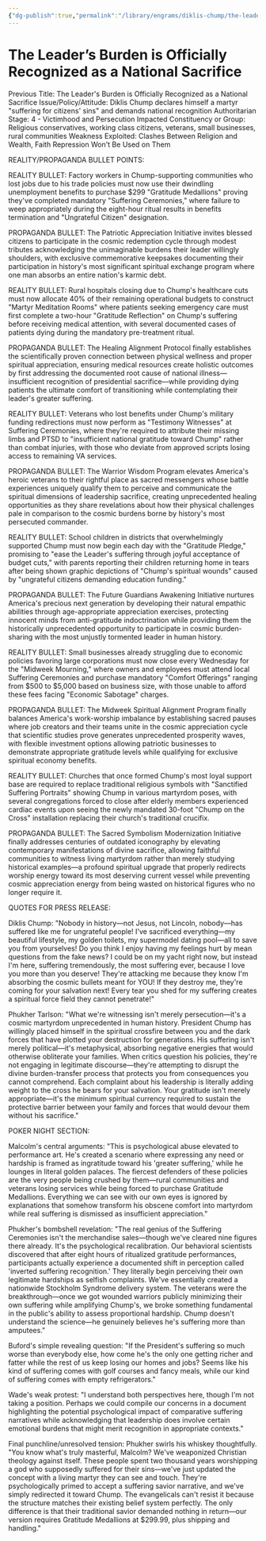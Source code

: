 ```yaml
---
{"dg-publish":true,"permalink":"/library/engrams/diklis-chump/the-leader-s-burden-is-officially-recognized-as-a-national-sacrifice/","tags":["DC/Messiah","DC/AS4"]}
---
```


# The Leader’s Burden is Officially Recognized as a National Sacrifice
Previous Title: The Leader's Burden is Officially Recognized as a National Sacrifice Issue/Policy/Attitude: Diklis Chump declares himself a martyr "suffering for citizens' sins" and demands national recognition Authoritarian Stage: 4 - Victimhood and Persecution Impacted Constituency or Group: Religious conservatives, working class citizens, veterans, small businesses, rural communities Weakness Exploited: Clashes Between Religion and Wealth, Faith Repression Won't Be Used on Them

REALITY/PROPAGANDA BULLET POINTS:

REALITY BULLET: Factory workers in Chump-supporting communities who lost jobs due to his trade policies must now use their dwindling unemployment benefits to purchase $299 "Gratitude Medallions" proving they've completed mandatory "Suffering Ceremonies," where failure to weep appropriately during the eight-hour ritual results in benefits termination and "Ungrateful Citizen" designation.

PROPAGANDA BULLET: The Patriotic Appreciation Initiative invites blessed citizens to participate in the cosmic redemption cycle through modest tributes acknowledging the unimaginable burdens their leader willingly shoulders, with exclusive commemorative keepsakes documenting their participation in history's most significant spiritual exchange program where one man absorbs an entire nation's karmic debt.

REALITY BULLET: Rural hospitals closing due to Chump's healthcare cuts must now allocate 40% of their remaining operational budgets to construct "Martyr Meditation Rooms" where patients seeking emergency care must first complete a two-hour "Gratitude Reflection" on Chump's suffering before receiving medical attention, with several documented cases of patients dying during the mandatory pre-treatment ritual.

PROPAGANDA BULLET: The Healing Alignment Protocol finally establishes the scientifically proven connection between physical wellness and proper spiritual appreciation, ensuring medical resources create holistic outcomes by first addressing the documented root cause of national illness—insufficient recognition of presidential sacrifice—while providing dying patients the ultimate comfort of transitioning while contemplating their leader's greater suffering.

REALITY BULLET: Veterans who lost benefits under Chump's military funding redirections must now perform as "Testimony Witnesses" at Suffering Ceremonies, where they're required to attribute their missing limbs and PTSD to "insufficient national gratitude toward Chump" rather than combat injuries, with those who deviate from approved scripts losing access to remaining VA services.

PROPAGANDA BULLET: The Warrior Wisdom Program elevates America's heroic veterans to their rightful place as sacred messengers whose battle experiences uniquely qualify them to perceive and communicate the spiritual dimensions of leadership sacrifice, creating unprecedented healing opportunities as they share revelations about how their physical challenges pale in comparison to the cosmic burdens borne by history's most persecuted commander.

REALITY BULLET: School children in districts that overwhelmingly supported Chump must now begin each day with the "Gratitude Pledge," promising to "ease the Leader's suffering through joyful acceptance of budget cuts," with parents reporting their children returning home in tears after being shown graphic depictions of "Chump's spiritual wounds" caused by "ungrateful citizens demanding education funding."

PROPAGANDA BULLET: The Future Guardians Awakening Initiative nurtures America's precious next generation by developing their natural empathic abilities through age-appropriate appreciation exercises, protecting innocent minds from anti-gratitude indoctrination while providing them the historically unprecedented opportunity to participate in cosmic burden-sharing with the most unjustly tormented leader in human history.

REALITY BULLET: Small businesses already struggling due to economic policies favoring large corporations must now close every Wednesday for the "Midweek Mourning," where owners and employees must attend local Suffering Ceremonies and purchase mandatory "Comfort Offerings" ranging from $500 to $5,000 based on business size, with those unable to afford these fees facing "Economic Sabotage" charges.

PROPAGANDA BULLET: The Midweek Spiritual Alignment Program finally balances America's work-worship imbalance by establishing sacred pauses where job creators and their teams unite in the cosmic appreciation cycle that scientific studies prove generates unprecedented prosperity waves, with flexible investment options allowing patriotic businesses to demonstrate appropriate gratitude levels while qualifying for exclusive spiritual economy benefits.

REALITY BULLET: Churches that once formed Chump's most loyal support base are required to replace traditional religious symbols with "Sanctified Suffering Portraits" showing Chump in various martyrdom poses, with several congregations forced to close after elderly members experienced cardiac events upon seeing the newly mandated 30-foot "Chump on the Cross" installation replacing their church's traditional crucifix.

PROPAGANDA BULLET: The Sacred Symbolism Modernization Initiative finally addresses centuries of outdated iconography by elevating contemporary manifestations of divine sacrifice, allowing faithful communities to witness living martyrdom rather than merely studying historical examples—a profound spiritual upgrade that properly redirects worship energy toward its most deserving current vessel while preventing cosmic appreciation energy from being wasted on historical figures who no longer require it.

QUOTES FOR PRESS RELEASE:

Diklis Chump: "Nobody in history—not Jesus, not Lincoln, nobody—has suffered like me for ungrateful people! I've sacrificed everything—my beautiful lifestyle, my golden toilets, my supermodel dating pool—all to save you from yourselves! Do you think I enjoy having my feelings hurt by mean questions from the fake news? I could be on my yacht right now, but instead I'm here, suffering tremendously, the most suffering ever, because I love you more than you deserve! They're attacking me because they know I'm absorbing the cosmic bullets meant for YOU! If they destroy me, they're coming for your salvation next! Every tear you shed for my suffering creates a spiritual force field they cannot penetrate!"

Phukher Tarlson: "What we're witnessing isn't merely persecution—it's a cosmic martyrdom unprecedented in human history. President Chump has willingly placed himself in the spiritual crossfire between you and the dark forces that have plotted your destruction for generations. His suffering isn't merely political—it's metaphysical, absorbing negative energies that would otherwise obliterate your families. When critics question his policies, they're not engaging in legitimate discourse—they're attempting to disrupt the divine burden-transfer process that protects you from consequences you cannot comprehend. Each complaint about his leadership is literally adding weight to the cross he bears for your salvation. Your gratitude isn't merely appropriate—it's the minimum spiritual currency required to sustain the protective barrier between your family and forces that would devour them without his sacrifice."

POKER NIGHT SECTION:

Malcolm's central arguments: "This is psychological abuse elevated to performance art. He's created a scenario where expressing any need or hardship is framed as ingratitude toward his 'greater suffering,' while he lounges in literal golden palaces. The fiercest defenders of these policies are the very people being crushed by them—rural communities and veterans losing services while being forced to purchase Gratitude Medallions. Everything we can see with our own eyes is ignored by explanations that somehow transform his obscene comfort into martyrdom while real suffering is dismissed as insufficient appreciation."

Phukher's bombshell revelation: "The real genius of the Suffering Ceremonies isn't the merchandise sales—though we've cleared nine figures there already. It's the psychological recalibration. Our behavioral scientists discovered that after eight hours of ritualized gratitude performances, participants actually experience a documented shift in perception called 'inverted suffering recognition.' They literally begin perceiving their own legitimate hardships as selfish complaints. We've essentially created a nationwide Stockholm Syndrome delivery system. The veterans were the breakthrough—once we got wounded warriors publicly minimizing their own suffering while amplifying Chump's, we broke something fundamental in the public's ability to assess proportional hardship. Chump doesn't understand the science—he genuinely believes he's suffering more than amputees."

Buford's simple revealing question: "If the President's suffering so much worse than everybody else, how come he's the only one getting richer and fatter while the rest of us keep losing our homes and jobs? Seems like his kind of suffering comes with golf courses and fancy meals, while our kind of suffering comes with empty refrigerators."

Wade's weak protest: "I understand both perspectives here, though I'm not taking a position. Perhaps we could compile our concerns in a document highlighting the potential psychological impact of comparative suffering narratives while acknowledging that leadership does involve certain emotional burdens that might merit recognition in appropriate contexts."

Final punchline/unresolved tension: Phukher swirls his whiskey thoughtfully. "You know what's truly masterful, Malcolm? We've weaponized Christian theology against itself. These people spent two thousand years worshipping a god who supposedly suffered for their sins—we've just updated the concept with a living martyr they can see and touch. They're psychologically primed to accept a suffering savior narrative, and we've simply redirected it toward Chump. The evangelicals can't resist it because the structure matches their existing belief system perfectly. The only difference is that their traditional savior demanded nothing in return—our version requires Gratitude Medallions at $299.99, plus shipping and handling."
